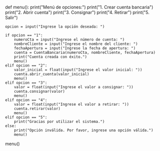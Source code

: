 def menu():
    print("Menú de opciones:")
    print("1. Crear cuenta bancaria")
    print("2. Abrir cuenta")
    print("3. Consignar")
    print("4. Retirar")
    print("5. Salir")

    opcion = input("Ingrese la opción deseada: ")

    if opcion == "1":
        numeroCta = input("Ingrese el número de cuenta: ")
        nombreCliente = input("Ingrese el nombre del cliente: ")
        fechaApertura = input("Ingrese la fecha de apertura: ")
        cuenta = CuentaBancaria(numeroCta, nombreCliente, fechaApertura)
        print("Cuenta creada con éxito.")
        menu()
    elif opcion == "2":
        valor_inicial = float(input("Ingrese el valor inicial: "))
        cuenta.abrir_cuenta(valor_inicial)
        menu()
    elif opcion == "3":
        valor = float(input("Ingrese el valor a consignar: "))
        cuenta.consignar(valor)
        menu()
    elif opcion == "4":
        valor = float(input("Ingrese el valor a retirar: "))
        cuenta.retirar(valor)
        menu()
    elif opcion == "5":
        print("Gracias por utilizar el sistema.")
    else:
        print("Opción inválida. Por favor, ingrese una opción válida.")
        menu()

menu()
